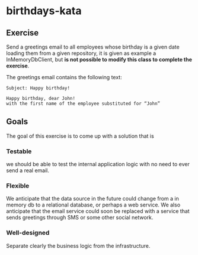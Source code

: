 # birthdays-kata

## Exercise

Send a greetings email to all employees whose birthday is a given date loading them from a given repository, it is given as example a InMemoryDbClient, but **is not possible to modify this class to complete the exercise**.

The greetings email contains the following text:

```
Subject: Happy birthday!

Happy birthday, dear John!
with the first name of the employee substituted for “John”
```

## Goals
The goal of this exercise is to come up with a solution that is
### Testable
we should be able to test the internal application logic with no need to ever send a real email.
### Flexible
We anticipate that the data source in the future could change from a in memory db to a relational database, or perhaps a web service. We also anticipate that the email service could soon be replaced with a service that sends greetings through SMS or some other social network.
### Well-designed
Separate clearly the business logic from the infrastructure.

